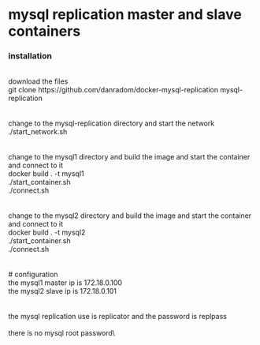 # mysql replication master and slave containers
### installation
<br />
 download the files<br />
git clone https://github.com/danradom/docker-mysql-replication mysql-replication<br />
<br />
<br />
change to the mysql-replication directory and start the network<br />
./start_network.sh<br />
<br />
<br />
change to the mysql1 directory and build the image and start the container and connect to it<br />
docker build . -t mysql1<br />
./start_container.sh<br />
./connect.sh<br />
<br />
<br />
change to the mysql2 directory and build the image and start the container and connect to it<br />
docker build . -t mysql2<br />
./start_container.sh<br />
./connect.sh<br />
<br />
<br />
# configuration
<br />
the mysql1 master ip is 172.18.0.100<br />
the mysql2 slave ip is 172.18.0.101<br />
<br />
<br />
the mysql replication use is replicator and the password is replpass<br />
<br />
there is no mysql root password\
